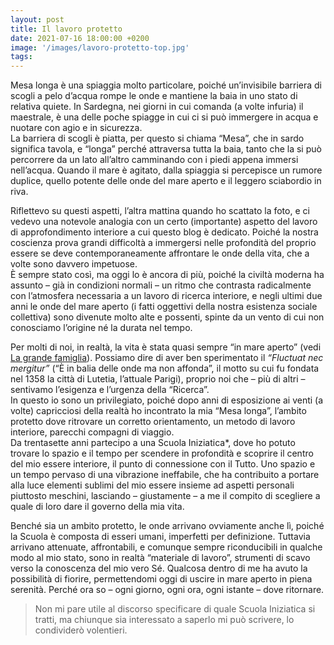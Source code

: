 ```yaml
---
layout: post
title: Il lavoro protetto
date: 2021-07-16 18:00:00 +0200
image: '/images/lavoro-protetto-top.jpg'
tags:
---
```


Mesa longa è una spiaggia molto particolare, poiché un’invisibile barriera di scogli a pelo d’acqua rompe le onde e mantiene la baia in uno stato di relativa quiete. In Sardegna, nei giorni in cui comanda (a volte infuria) il maestrale, è una delle poche spiagge in cui ci si può immergere in acqua e nuotare con agio e in sicurezza. <br/>
La barriera di scogli è piatta, per questo si chiama “Mesa”, che in sardo significa tavola, e “longa” perché attraversa tutta la baia, tanto che la si può percorrere da un lato all’altro camminando con i piedi appena immersi nell’acqua. Quando il mare è agitato, dalla spiaggia si percepisce un rumore duplice, quello potente delle onde del mare aperto e il leggero sciabordio in riva.

Riflettevo su questi aspetti, l’altra mattina quando ho scattato la foto, e ci vedevo una notevole analogia con un certo (importante) aspetto del lavoro di approfondimento interiore a cui questo blog è dedicato. Poiché la nostra coscienza prova grandi difficoltà a immergersi nelle profondità del proprio essere se deve contemporaneamente affrontare le onde della vita, che a volte sono davvero impetuose. <br/>
È sempre stato così, ma oggi lo è ancora di più, poiché la civiltà moderna ha assunto – già in condizioni normali – un ritmo che contrasta radicalmente con l’atmosfera necessaria a un lavoro di ricerca interiore, e negli ultimi due anni le onde del mare aperto (i fatti oggettivi della nostra esistenza sociale collettiva) sono divenute molto alte e possenti, spinte da un vento di cui non conosciamo l’origine né la durata nel tempo.

Per molti di noi, in realtà, la vita è stata quasi sempre “in mare aperto” (vedi [La grande famiglia](https://www.esotericoquotidiano.it/2020/08/16/la-grande-famiglia/)). Possiamo dire di aver ben sperimentato il *“Fluctuat nec mergitur”* (“È in balia delle onde ma non affonda”, il motto su cui fu fondata nel 1358 la città di Lutetia, l’attuale Parigi), proprio noi che – più di altri – sentivamo l’esigenza e l’urgenza della “Ricerca”. <br/>
In questo io sono un privilegiato, poiché dopo anni di esposizione ai venti (a volte) capricciosi della realtà ho incontrato la mia “Mesa longa”, l’ambito protetto dove ritrovare un corretto orientamento, un metodo di lavoro interiore, parecchi compagni di viaggio. <br/>
Da trentasette anni partecipo a una Scuola Iniziatica*, dove ho potuto trovare lo spazio e il tempo per scendere in profondità e scoprire il centro del mio essere interiore, il punto di connessione con il Tutto. Uno spazio e un tempo pervaso di una vibrazione ineffabile, che ha contribuito a portare alla luce elementi sublimi del mio essere insieme ad aspetti personali piuttosto meschini, lasciando – giustamente – a me il compito di scegliere a quale di loro dare il governo della mia vita.

Benché sia un ambito protetto, le onde arrivano ovviamente anche lì, poiché la Scuola è composta di esseri umani, imperfetti per definizione. Tuttavia arrivano attenuate, affrontabili, e comunque sempre riconducibili in qualche modo al mio stato, sono in realtà “materiale di lavoro”, strumenti di scavo verso la conoscenza del mio vero Sé. 
Qualcosa dentro di me ha avuto la possibilità di fiorire, permettendomi oggi di uscire in mare aperto in piena serenità. Perché ora so – ogni giorno, ogni ora, ogni istante – dove ritornare. 

> Non mi pare utile al discorso specificare di quale Scuola Iniziatica si tratti, ma chiunque sia interessato a saperlo mi può scrivere, lo condividerò volentieri.
